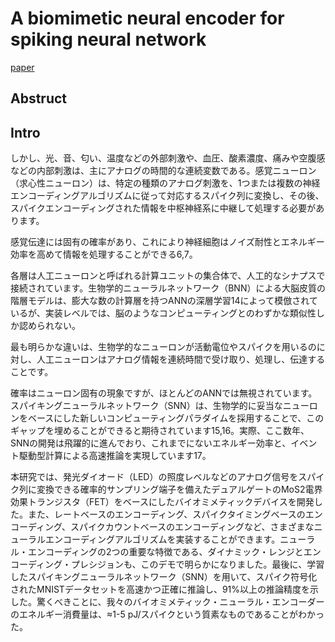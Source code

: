 # A biomimetic neural encoder for spiking neural network
[paper](https://www.nature.com/articles/s41467-021-22332-8)

<script type="text/javascript" async src="https://cdnjs.cloudflare.com/ajax/libs/mathjax/2.7.7/MathJax.js?config=TeX-MML-AM_CHTML">
</script>
<script type="text/x-mathjax-config">
 MathJax.Hub.Config({
 tex2jax: {
 inlineMath: [['$', '$'] ],
 displayMath: [ ['$$','$$'], ["\\[","\\]"] ]
 }
 });
</script>
## Abstruct


## Intro

しかし、光、音、匂い、温度などの外部刺激や、血圧、酸素濃度、痛みや空腹感などの内部刺激は、主にアナログの時間的な連続変数である。感覚ニューロン（求心性ニューロン）は、特定の種類のアナログ刺激を、1つまたは複数の神経エンコーディングアルゴリズムに従って対応するスパイク列に変換し、その後、スパイクエンコーディングされた情報を中枢神経系に中継して処理する必要があります。

感覚伝達には固有の確率があり、これにより神経細胞はノイズ耐性とエネルギー効率を高めて情報を処理することができる6,7。


各層は人工ニューロンと呼ばれる計算ユニットの集合体で、人工的なシナプスで接続されています。生物学的ニューラルネットワーク（BNN）による大脳皮質の階層モデルは、膨大な数の計算層を持つANNの深層学習14によって模倣されているが、実装レベルでは、脳のようなコンピューティングとのわずかな類似性しか認められない。


最も明らかな違いは、生物学的なニューロンが活動電位やスパイクを用いるのに対し、人工ニューロンはアナログ情報を連続時間で受け取り、処理し、伝達することです。

確率はニューロン固有の現象ですが、ほとんどのANNでは無視されています。スパイキングニューラルネットワーク（SNN）は、生物学的に妥当なニューロンをベースにした新しいコンピューティングパラダイムを採用することで、このギャップを埋めることができると期待されています15,16。実際、ここ数年、SNNの開発は飛躍的に進んでおり、これまでにないエネルギー効率と、イベント駆動型計算による高速推論を実現しています17。


本研究では、発光ダイオード（LED）の照度レベルなどのアナログ信号をスパイク列に変換できる確率的サンプリング端子を備えたデュアルゲートのMoS2電界効果トランジスタ（FET）をベースにしたバイオミメティックデバイスを開発した。また、レートベースのエンコーディング、スパイクタイミングベースのエンコーディング、スパイクカウントベースのエンコーディングなど、さまざまなニューラルエンコーディングアルゴリズムを実装することができます。ニューラル・エンコーディングの2つの重要な特徴である、ダイナミック・レンジとエンコーディング・プレシジョンも、このデモで明らかになりました。最後に、学習したスパイキングニューラルネットワーク（SNN）を用いて、スパイク符号化されたMNISTデータセットを高速かつ正確に推論し、91%以上の推論精度を示した。驚くべきことに、我々のバイオミメティック・ニューラル・エンコーダーのエネルギー消費量は、≈1-5 pJ/スパイクという質素なものであることがわかった。

